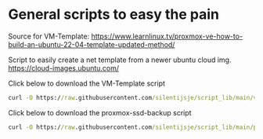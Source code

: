 # General scripts to easy the pain

Source for VM-Template: https://www.learnlinux.tv/proxmox-ve-how-to-build-an-ubuntu-22-04-template-updated-method/

Script to easily create a net template from a newer ubuntu cloud img.
https://cloud-images.ubuntu.com/

Click below to download the VM-Template script
```cmd
curl -O https://raw.githubusercontent.com/silentijsje/script_lib/main/vm-template.sh
```

Click below to download the proxmox-ssd-backup script
```cmd
curl -O https://raw.githubusercontent.com/silentijsje/script_lib/main/proxmox-ssd-backup.sh
```
